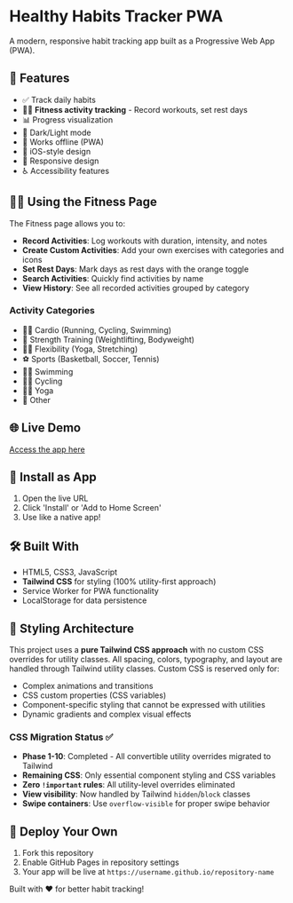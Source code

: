 # Healthy Habits Tracker PWA

A modern, responsive habit tracking app built as a Progressive Web App (PWA).

## 🚀 Features
- ✅ Track daily habits
- 🏃‍♂️ **Fitness activity tracking** - Record workouts, set rest days
- 📊 Progress visualization
- 🌙 Dark/Light mode
- 📱 Works offline (PWA)
- 🎨 iOS-style design
- 📱 Responsive design
- ♿ Accessibility features

## 🏃‍♂️ Using the Fitness Page
The Fitness page allows you to:
- **Record Activities**: Log workouts with duration, intensity, and notes
- **Create Custom Activities**: Add your own exercises with categories and icons
- **Set Rest Days**: Mark days as rest days with the orange toggle
- **Search Activities**: Quickly find activities by name
- **View History**: See all recorded activities grouped by category

### Activity Categories
- 🏃‍♂️ Cardio (Running, Cycling, Swimming)
- 💪 Strength Training (Weightlifting, Bodyweight)
- 🧘‍♀️ Flexibility (Yoga, Stretching)
- ⚽ Sports (Basketball, Soccer, Tennis)
- 🏊‍♂️ Swimming
- 🚴‍♂️ Cycling
- 🧘‍♂️ Yoga
- 🎯 Other

## 🌐 Live Demo
[Access the app here](https://your-username.github.io/habits-tracker)

## 📱 Install as App
1. Open the live URL
2. Click 'Install' or 'Add to Home Screen'
3. Use like a native app!

## 🛠️ Built With
- HTML5, CSS3, JavaScript
- **Tailwind CSS** for styling (100% utility-first approach)
- Service Worker for PWA functionality
- LocalStorage for data persistence

## 🎨 Styling Architecture
This project uses a **pure Tailwind CSS approach** with no custom CSS overrides for utility classes. All spacing, colors, typography, and layout are handled through Tailwind utility classes. Custom CSS is reserved only for:
- Complex animations and transitions
- CSS custom properties (CSS variables)
- Component-specific styling that cannot be expressed with utilities
- Dynamic gradients and complex visual effects

### CSS Migration Status ✅
- **Phase 1-10**: Completed - All convertible utility overrides migrated to Tailwind
- **Remaining CSS**: Only essential component styling and CSS variables
- **Zero `!important` rules**: All utility-level overrides eliminated
- **View visibility**: Now handled by Tailwind `hidden`/`block` classes
- **Swipe containers**: Use `overflow-visible` for proper swipe behavior

## 🚀 Deploy Your Own
1. Fork this repository
2. Enable GitHub Pages in repository settings
3. Your app will be live at `https://username.github.io/repository-name`

Built with ❤️ for better habit tracking! 